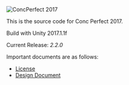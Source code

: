 ![ConcPerfect 2017](http://i.imgur.com/rnXb6CT.jpg)

This is the source code for Conc Perfect 2017.

Build with Unity 2017.1.1f

Current Release: *2.2.0*

Important documents are as follows:

* [License](LICENSE)
* [Design Document](/docs/Design_Doc.md)
